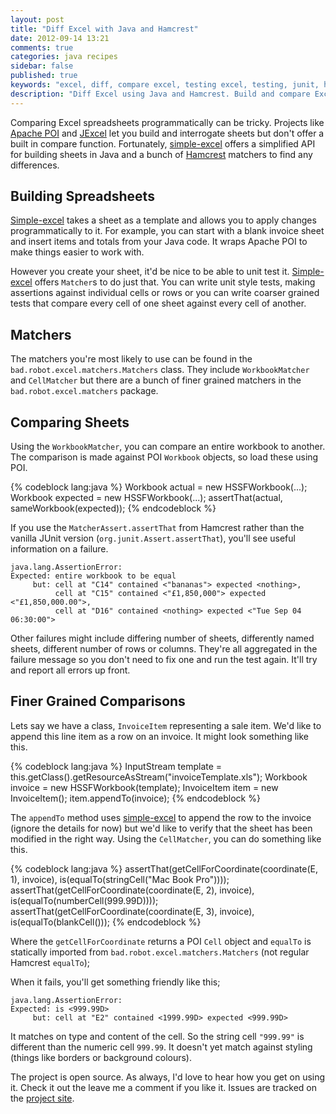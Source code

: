 ```yaml
---
layout: post
title: "Diff Excel with Java and Hamcrest"
date: 2012-09-14 13:21
comments: true
categories: java recipes
sidebar: false
published: true
keywords: "excel, diff, compare excel, testing excel, testing, junit, hamcrest, java"
description: "Diff Excel using Java and Hamcrest. Build and compare Excel files using Java and Hamcrest."
---
```


Comparing Excel spreadsheets programmatically can be tricky. Projects like [Apache POI](http://poi.apache.org/) and [JExcel](http://jexcelapi.sourceforge.net/) let you build and interrogate sheets but don't offer a built in compare function. Fortunately, [simple-excel](http://github.com/tobyweston/simple-excel) offers a simplified API for building sheets in Java and a bunch of [Hamcrest](http://hamcrest.org/) matchers to find any differences.

<!-- more -->

## Building Spreadsheets

[Simple-excel](http://github.com/tobyweston/simple-excel) takes a sheet as a template and allows you to apply changes programmatically to it. For example, you can start with a blank invoice sheet and insert items and totals from your Java code. It wraps Apache POI to make things easier to work with.

However you create your sheet, it'd be nice to be able to unit test it. [Simple-excel](http://github.com/tobyweston/simple-excel) offers `Matcher`s to do just that. You can write unit style tests, making assertions against individual cells or rows or you can write coarser grained tests that compare every cell of one sheet against every cell of another.

## Matchers

The matchers you're most likely to use can be found in the `bad.robot.excel.matchers.Matchers` class. They include `WorkbookMatcher` and `CellMatcher` but there are a bunch of finer grained matchers in the `bad.robot.excel.matchers` package.

## Comparing Sheets

Using the `WorkbookMatcher`, you can compare an entire workbook to another. The comparison is made against POI `Workbook` objects, so load these using POI.

{% codeblock lang:java %}
Workbook actual = new HSSFWorkbook(...);
Workbook expected = new HSSFWorkbook(...);
assertThat(actual, sameWorkbook(expected));
{% endcodeblock %}


If you use the `MatcherAssert.assertThat` from Hamcrest rather than the vanilla JUnit version (`org.junit.Assert.assertThat`), you'll see useful information on a failure.

    java.lang.AssertionError:
    Expected: entire workbook to be equal
         but: cell at "C14" contained <"bananas"> expected <nothing>,
              cell at "C15" contained <"£1,850,000"> expected <"£1,850,000.00">,
              cell at "D16" contained <nothing> expected <"Tue Sep 04 06:30:00">


Other failures might include differing number of sheets, differently named sheets, different number of rows or columns. They're all aggregated in the failure message so you don't need to fix one and run the test again. It'll try and report all errors up front.


## Finer Grained Comparisons

Lets say we have a class, `InvoiceItem` representing a sale item. We'd like to append this line item as a row on an invoice. It might look something like this.

{% codeblock lang:java %}
InputStream template = this.getClass().getResourceAsStream("invoiceTemplate.xls");
Workbook invoice = new HSSFWorkbook(template);
InvoiceItem item = new InvoiceItem();
item.appendTo(invoice);
{% endcodeblock %}

The `appendTo` method uses [simple-excel](http://github.com/tobyweston/simple-excel) to append the row to the invoice (ignore the details for now) but we'd like to verify that the sheet has been modified in the right way. Using the `CellMatcher`, you can do something like this.

{% codeblock lang:java %}
assertThat(getCellForCoordinate(coordinate(E, 1), invoice), is(equalTo(stringCell("Mac Book Pro"))));
assertThat(getCellForCoordinate(coordinate(E, 2), invoice), is(equalTo(numberCell(999.99D))));
assertThat(getCellForCoordinate(coordinate(E, 3), invoice), is(equalTo(blankCell()));
{% endcodeblock %}

Where the `getCellForCoordinate` returns a POI `Cell` object and `equalTo` is statically imported from `bad.robot.excel.matchers.Matchers` (not regular Hamcrest `equalTo`);

When it fails, you'll get something friendly like this;

	java.lang.AssertionError:
	Expected: is <999.99D>
		 but: cell at "E2" contained <1999.99D> expected <999.99D>

It matches on type and content of the cell. So the string cell `"999.99"` is different than the numeric cell `999.99`. It doesn't yet match against styling (things like borders or background colours).



The project is open source. As always, I'd love to hear how you get on using it. Check it out the leave me a comment if you like it. Issues are tracked on the [project site](http://github.com/tobyweston/simple-excel/issues).

